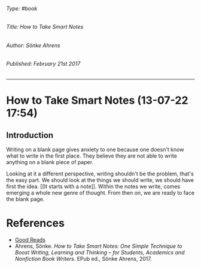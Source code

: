 ###### Type: #book
###### Title: How to Take Smart Notes
###### Author: Sönke Ahrens
###### Published: February 21st 2017
---
# How to Take Smart Notes (13-07-22 17:54)
## Introduction
Writing on a blank page gives anxiety to one because one doesn't know what to write in the first place. They believe they are not able to write anything on a blank piece of paper.

Looking at it a different perspective, writing shouldn't be the problem, that's the easy part. We should look at the things we should write, we should have first the idea. [[It starts with a note]]. Within the notes we write, comes emerging a whole new genre of thought. From then on, we are ready to face the blank page.
# References
- [Good Reads](https://www.goodreads.com/book/show/34507927-how-to-take-smart-notes)
- Ahrens, Sönke. _How to Take Smart Notes: One Simple Technique to Boost Writing, Learning and Thinking – for Students, Academics and Nonfiction Book Writers_. EPub ed., Sönke Ahrens, 2017.